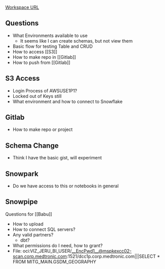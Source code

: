 
[Workspace URL](https://app.snowflake.com/mdtplc/awsuse1p1/dashboards)

## Questions
- What Environments available to use
	- It seems like I can create schemas, but not view them
- Basic flow for testing Table and CRUD
- How to access [[S3]]
- How to make repo in [[Gitlab]]
- How to push from [[Gitlab]]

## S3 Access
- Login Process of AWSUSE1P1?
- Locked out of Keys still
- What environment and how to connect to Snowflake
## Gitlab
- How to make repo or project
## Schema Change
- Think I have the basic gist, will experiment
## Snowpark
- Do we have access to this or notebooks in general

## Snowpipe


Questions for [[Babu]]
- How to upload
- How to connect SQL servers?
- Any valid partners?
	- dbt?
- What permissions do I need, how to grant?
- File: oci:VIZ_JERU_BI_USER/__EncPwd1__@mspkexcc02-scan.corp.medtronic.com:1521/dcc1p.corp.medtronic.com|||SELECT * FROM MITG_MAIN.GSDM_GEOGRAPHY
